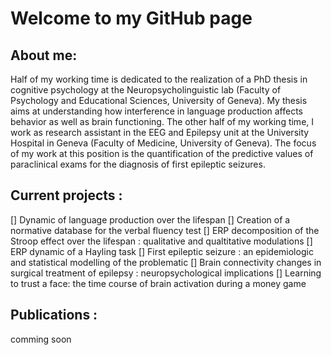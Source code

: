 # Welcome to my GitHub page

## About me: 
Half of my working time is dedicated to the realization of a PhD thesis in cognitive psychology at the Neuropsycholinguistic lab (Faculty of Psychology and Educational Sciences, University of Geneva). My thesis aims at understanding how interference in language production affects behavior as well as brain functioning. 
The other half of my working time, I work as research assistant in the EEG and Epilepsy unit at the University Hospital in Geneva (Faculty of Medicine, University of Geneva). The focus of my work at this position is the quantification of the predictive values of paraclinical exams for the diagnosis of first epileptic seizures.


## Current projects : 

[] Dynamic of language production over the lifespan 
[] Creation of a normative database for the verbal fluency test
[] ERP decomposition of the Stroop effect over the lifespan : qualitative and qualtitative modulations
[] ERP dynamic of a Hayling task
[] First epileptic seizure : an epidemiologic and statistical modelling of the problematic
[] Brain connectivity changes in surgical treatment of epilepsy : neuropsychological implications 
[] Learning to trust a face: the time course of brain activation during a money game

## Publications : 

comming soon


